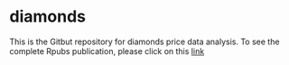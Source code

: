 # diamonds
This is the Gitbut repository for diamonds price data analysis. To see the complete Rpubs publication, please click on this [link](https://rpubs.com/yl3413/205016)
